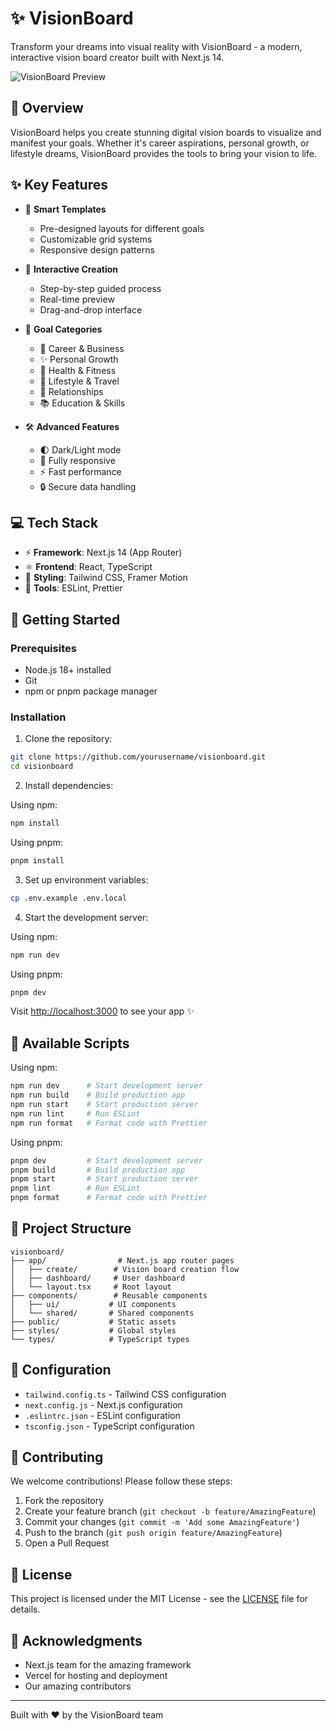 # ✨ VisionBoard

Transform your dreams into visual reality with VisionBoard - a modern, interactive vision board creator built with Next.js 14.

![VisionBoard Preview](public/preview.png)

## 🌟 Overview

VisionBoard helps you create stunning digital vision boards to visualize and manifest your goals. Whether it's career aspirations, personal growth, or lifestyle dreams, VisionBoard provides the tools to bring your vision to life.

## ✨ Key Features

- 🎨 **Smart Templates**
  - Pre-designed layouts for different goals
  - Customizable grid systems
  - Responsive design patterns

- 🔮 **Interactive Creation**
  - Step-by-step guided process
  - Real-time preview
  - Drag-and-drop interface

- 🎯 **Goal Categories**
  - 💼 Career & Business
  - ✨ Personal Growth
  - 💪 Health & Fitness
  - 🌈 Lifestyle & Travel
  - 💖 Relationships
  - 📚 Education & Skills

- 🛠️ **Advanced Features**
  - 🌓 Dark/Light mode
  - 📱 Fully responsive
  - ⚡ Fast performance
  - 🔒 Secure data handling

## 💻 Tech Stack

- ⚡ **Framework**: Next.js 14 (App Router)
- ⚛️ **Frontend**: React, TypeScript
- 🎨 **Styling**: Tailwind CSS, Framer Motion
- 🔧 **Tools**: ESLint, Prettier

## 🚀 Getting Started

### Prerequisites

- Node.js 18+ installed
- Git
- npm or pnpm package manager

### Installation

1. Clone the repository:
```bash
git clone https://github.com/yourusername/visionboard.git
cd visionboard
```

2. Install dependencies:

Using npm:
```bash
npm install
```

Using pnpm:
```bash
pnpm install
```

3. Set up environment variables:
```bash
cp .env.example .env.local
```

4. Start the development server:

Using npm:
```bash
npm run dev
```

Using pnpm:
```bash
pnpm dev
```

Visit [http://localhost:3000](http://localhost:3000) to see your app ✨

## 📜 Available Scripts

Using npm:
```bash
npm run dev      # Start development server
npm run build    # Build production app
npm run start    # Start production server
npm run lint     # Run ESLint
npm run format   # Format code with Prettier
```

Using pnpm:
```bash
pnpm dev         # Start development server
pnpm build       # Build production app
pnpm start       # Start production server
pnpm lint        # Run ESLint
pnpm format      # Format code with Prettier
```

## 📁 Project Structure

```
visionboard/
├── app/                # Next.js app router pages
│   ├── create/        # Vision board creation flow
│   ├── dashboard/     # User dashboard
│   └── layout.tsx     # Root layout
├── components/        # Reusable components
│   ├── ui/           # UI components
│   └── shared/       # Shared components
├── public/           # Static assets
├── styles/           # Global styles
└── types/            # TypeScript types
```

## 🔧 Configuration

- `tailwind.config.ts` - Tailwind CSS configuration
- `next.config.js` - Next.js configuration
- `.eslintrc.json` - ESLint configuration
- `tsconfig.json` - TypeScript configuration

## 🤝 Contributing

We welcome contributions! Please follow these steps:

1. Fork the repository
2. Create your feature branch (`git checkout -b feature/AmazingFeature`)
3. Commit your changes (`git commit -m 'Add some AmazingFeature'`)
4. Push to the branch (`git push origin feature/AmazingFeature`)
5. Open a Pull Request

## 📝 License

This project is licensed under the MIT License - see the [LICENSE](LICENSE) file for details.

## 🙏 Acknowledgments

- Next.js team for the amazing framework
- Vercel for hosting and deployment
- Our amazing contributors

---

Built with ❤️ by the VisionBoard team

